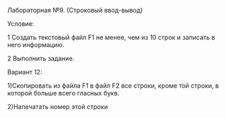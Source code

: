 Лабораторная №9. (Строковый ввод-вывод)

Условие:

1 Создать текстовый файл F1 не менее, чем из 10 строк и записать в него информацию.

2 Выполнить задание.

Вариант 12:

1)Скопировать из файла F1 в файл F2 все строки, кроме той строки, в которой больше всего гласных букв.

2)Напечатать номер этой строки